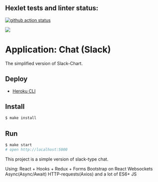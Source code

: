 ## Hexlet tests and linter status:

[![github action status](https://github.com/hexlet-components/projects-frontend-l4-server/workflows/Node%20CI/badge.svg)](../../actions)

<a href="https://codeclimate.com/github/chedosaf/frontend-project-lvl4/maintainability"><img src="https://api.codeclimate.com/v1/badges/1ed5729ed81d55c07c25/maintainability" /></a>

# Application: Chat (Slack)

The simplified version of Slack-Chart.

## Deploy

* [Heroku CLI](https://frontend-hexlet-4-chedosaf.herokuapp.com/)

## Install

```sh
$ make install
```

## Run

```sh
$ make start
# open http://localhost:5000
```

This project is a simple version of slack-type chat.

Using:
React + Hooks + Redux + Forms
Bootstrap on React
Websockets
Async(Async/Await)
HTTP-requests(Axios)
and a lot of ES6+ JS
